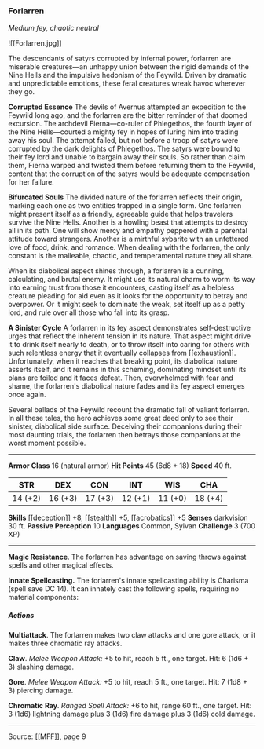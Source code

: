 ### Forlarren
_Medium fey, chaotic neutral_

![[Forlarren.jpg]]

The descendants of satyrs corrupted by infernal power, forlarren are miserable creatures—an unhappy union between the rigid demands of the Nine Hells and the impulsive hedonism of the Feywild. Driven by dramatic and unpredictable emotions, these feral creatures wreak havoc wherever they go.

**Corrupted Essence** The devils of Avernus attempted an expedition to the Feywild long ago, and the forlarren are the bitter reminder of that doomed excursion. The archdevil Fierna—co-ruler of Phlegethos, the fourth layer of the Nine Hells—courted a mighty fey in hopes of luring him into trading away his soul. The attempt failed, but not before a troop of satyrs were corrupted by the dark delights of Phlegethos. The satyrs were bound to their fey lord and unable to bargain away their souls. So rather than claim them, Fierna warped and twisted them before returning them to the Feywild, content that the corruption of the satyrs would be adequate compensation for her failure.


**Bifurcated Souls** The divided nature of the forlarren reflects their origin, marking each one as two entities trapped in a single form. One forlarren might present itself as a friendly, agreeable guide that helps travelers survive the Nine Hells. Another is a howling beast that attempts to destroy all in its path. One will show mercy and empathy peppered with a parental attitude toward strangers. Another is a mirthful sybarite with an unfettered love of food, drink, and romance. When dealing with the forlarren, the only constant is the malleable, chaotic, and temperamental nature they all share.

When its diabolical aspect shines through, a forlarren is a cunning, calculating, and brutal enemy. It might use its natural charm to worm its way into earning trust from those it encounters, casting itself as a helpless creature pleading for aid even as it looks for the opportunity to betray and overpower. Or it might seek to dominate the weak, set itself up as a petty lord, and rule over all those who fall into its grasp.


**A Sinister Cycle** A forlarren in its fey aspect demonstrates self-destructive urges that reflect the inherent tension in its nature. That aspect might drive it to drink itself nearly to death, or to throw itself into caring for others with such relentless energy that it eventually collapses from [[exhaustion]]. Unfortunately, when it reaches that breaking point, its diabolical nature asserts itself, and it remains in this scheming, dominating mindset until its plans are foiled and it faces defeat. Then, overwhelmed with fear and shame, the forlarren's diabolical nature fades and its fey aspect emerges once again.

Several ballads of the Feywild recount the dramatic fall of valiant forlarren. In all these tales, the hero achieves some great deed only to see their sinister, diabolical side surface. Deceiving their companions during their most daunting trials, the forlarren then betrays those companions at the worst moment possible.






---

**Armor Class** 16 (natural armor)
**Hit Points** 45 (6d8 + 18)
**Speed** 40 ft.

| STR     | DEX     | CON     | INT     | WIS     | CHA     |
|---------|---------|---------|---------|---------|---------|
| 14 (+2) | 16 (+3) | 17 (+3) | 12 (+1) | 11 (+0) | 18 (+4) |

**Skills** [[deception]] +8, [[stealth]] +5, [[acrobatics]] +5
**Senses** darkvision 30 ft.
**Passive Perception** 10
**Languages** Common, Sylvan
**Challenge** 3 (700 XP)

---

**Magic Resistance**. The forlarren has advantage on saving throws against spells and other magical effects.

**Innate Spellcasting.** The forlarren's innate spellcasting ability is Charisma (spell save DC 14). It can innately cast the following spells, requiring no material components:

##### Actions
**Multiattack**. The forlarren makes two claw attacks and one gore attack, or it makes three chromatic ray attacks.

**Claw**. _Melee Weapon Attack:_ +5 to hit, reach 5 ft., one target. Hit: 6 (1d6 + 3) slashing damage.

**Gore**. _Melee Weapon Attack:_ +5 to hit, reach 5 ft., one target. Hit: 7 (1d8 + 3) piercing damage.

**Chromatic Ray**. _Ranged Spell Attack:_ +6 to hit, range 60 ft., one target. Hit: 3 (1d6) lightning damage plus 3 (1d6) fire damage plus 3 (1d6) cold damage.


---

Source: [[MFF]], page 9
